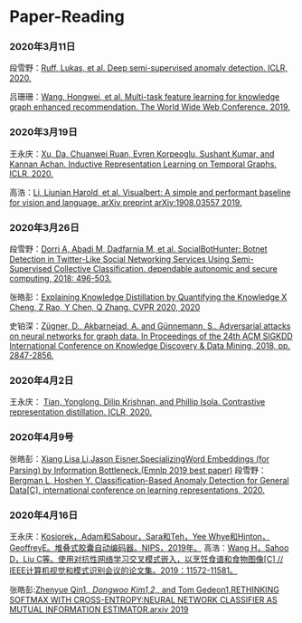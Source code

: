 # Paper-Reading

### 2020年3月11日

段雪野：[Ruff, Lukas, et al. Deep semi-supervised anomaly detection. ICLR, 2020.](https://arxiv.org/pdf/1906.02694.pdf)

吕珊珊：[Wang, Hongwei, et al. Multi-task feature learning for knowledge graph enhanced recommendation. The World Wide Web Conference. 2019.](https://arxiv.org/pdf/1901.08907.pdf)

### 2020年3月19日

王永庆：[Xu, Da, Chuanwei Ruan, Evren Korpeoglu, Sushant Kumar, and Kannan Achan. Inductive Representation Learning on Temporal Graphs. ICLR, 2020.](https://arxiv.org/pdf/2002.07962.pdf)

高浩：[Li, Liunian Harold, et al. Visualbert: A simple and performant baseline for vision and language. arXiv preprint arXiv:1908.03557 2019.](https://arxiv.org/pdf/1908.03557.pdf)

### 2020年3月26日

段雪野：[Dorri A, Abadi M, Dadfarnia M, et al. SocialBotHunter: Botnet Detection in Twitter-Like Social Networking Services Using Semi-Supervised Collective Classification. dependable autonomic and secure computing, 2018: 496-503.](https://ieeexplore.ieee.org/document/8511940/)

张皓彭：[Explaining Knowledge Distillation by Quantifying the Knowledge
X Cheng, Z Rao, Y Chen, Q Zhang. CVPR 2020, 2020](https://arxiv.org/abs/2003.03622)

史铂深：[Zügner, D., Akbarnejad, A. and Günnemann, S.. Adversarial attacks on neural networks for graph data. In Proceedings of the 24th ACM SIGKDD International Conference on Knowledge Discovery & Data Mining, 2018, pp. 2847-2856.](https://arxiv.org/pdf/1805.07984.pdf)

### 2020年4月2日
王永庆： [Tian, Yonglong, Dilip Krishnan, and Phillip Isola. Contrastive representation distillation. ICLR, 2020.](https://arxiv.org/abs/1910.10699)
### 2020年4月9号
张皓彭：[Xiang Lisa Li,Jason Eisner.SpecializingWord Embeddings (for Parsing) by Information Bottleneck.(Emnlp 2019 best paper)](https://arxiv.org/pdf/1910.00163.pdf)
段雪野：[Bergman L, Hoshen Y. Classification-Based Anomaly Detection for General Data[C]. international conference on learning representations, 2020.](https://openreview.net/forum?id=H1lK_lBtvS)

### 2020年4月16日

王永庆：[Kosiorek，Adam和Sabour，Sara和Teh，Yee Whye和Hinton，GeoffreyE。堆叠式胶囊自动编码器。NIPS，2019年。]()
高浩：[Wang H，Sahoo D，Liu C等。使用对抗性网络学习交叉模式嵌入，以烹饪食谱和食物图像[C] // IEEE计算机视觉和模式识别会议的论文集。2019：11572-11581。]()

张皓彭:[Zhenyue Qin1,*, Dongwoo Kim1,2,*, and Tom Gedeon1,RETHINKING SOFTMAX WITH CROSS-ENTROPY:NEURAL NETWORK CLASSIFIER AS MUTUAL INFORMATION ESTIMATOR.arxiv 2019]()
